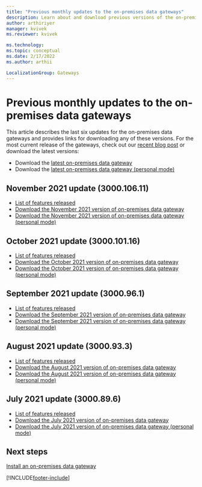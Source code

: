 ```yaml
---
title: "Previous monthly updates to the on-premises data gateways"
description: Learn about and download previous versions of the on-premises data gateways.
author: arthiriyer
manager: kvivek
ms.reviewer: kvivek

ms.technology:
ms.topic: conceptual
ms.date: 2/17/2022
ms.author: arthii

LocalizationGroup: Gateways
---
```


# Previous monthly updates to the on-premises data gateways

This article describes the last six updates for the on-premises data gateways and provides links for downloading any of these versions. For the most current release of the gateways, check out our [recent blog post](https://powerbi.microsoft.com/blog/on-premises-data-gateway-december-2021-update-is-now-available/) or download the latest versions:

- Download the [latest on-premises data gateway](https://download.microsoft.com/download/D/A/1/DA1FDDB8-6DA8-4F50-B4D0-18019591E182/GatewayInstall.exe)
- Download the [latest on-premises data gateway (personal mode)](https://download.microsoft.com/download/6/0/2/602A459E-E1A3-4FB9-B07F-FC2B60881900/On-premises%20data%20gateway%20(personal%20mode).exe)

## November 2021 update (3000.106.11)

- [List of features released](https://powerbi.microsoft.com/blog/on-premises-data-gateway-November-2021-update-is-now-available/)
- [Download the November 2021 version of on-premises data gateway](https://download.microsoft.com/download/D/A/1/DA1FDDB8-6DA8-4F50-B4D0-18019591E182/GatewayInstall-21-11.exe)
- [Download the November 2021 version of on-premises data gateway (personal mode)](https://download.microsoft.com/download/6/0/2/602A459E-E1A3-4FB9-B07F-FC2B60881900/On-premises%20data%20gateway%20(personal%20mode)-21-11.exe)

## October 2021 update (3000.101.16)

- [List of features released](https://powerbi.microsoft.com/blog/on-premises-data-gateway-October-2021-update-is-now-available/)
- [Download the October 2021 version of on-premises data gateway](https://download.microsoft.com/download/D/A/1/DA1FDDB8-6DA8-4F50-B4D0-18019591E182/GatewayInstall-21-10.exe)
- [Download the October 2021 version of on-premises data gateway (personal mode)](https://download.microsoft.com/download/6/0/2/602A459E-E1A3-4FB9-B07F-FC2B60881900/On-premises%20data%20gateway%20(personal%20mode)-21-10.exe)

## September 2021 update (3000.96.1)

- [List of features released](https://powerbi.microsoft.com/blog/on-premises-data-gateway-September-2021-update-is-now-available/)
- [Download the September 2021 version of on-premises data gateway](https://download.microsoft.com/download/D/A/1/DA1FDDB8-6DA8-4F50-B4D0-18019591E182/GatewayInstall-21-09.exe)
- [Download the September 2021 version of on-premises data gateway (personal mode)](https://download.microsoft.com/download/6/0/2/602A459E-E1A3-4FB9-B07F-FC2B60881900/On-premises%20data%20gateway%20(personal%20mode)-21-09.exe)

## August 2021 update (3000.93.3)

- [List of features released](https://powerbi.microsoft.com/blog/on-premises-data-gateway-august-2021-update-is-now-available/)
- [Download the August 2021 version of on-premises data gateway](https://download.microsoft.com/download/D/A/1/DA1FDDB8-6DA8-4F50-B4D0-18019591E182/GatewayInstall-21-08.exe)
- [Download the August 2021 version of on-premises data gateway (personal mode)](https://download.microsoft.com/download/6/0/2/602A459E-E1A3-4FB9-B07F-FC2B60881900/On-premises%20data%20gateway%20(personal%20mode)-21-08.exe)

## July 2021 update (3000.89.6)

- [List of features released](https://powerbi.microsoft.com/blog/on-premises-data-gateway-July-2021-update-is-now-available/)
- [Download the July 2021 version of on-premises data gateway](https://download.microsoft.com/download/D/A/1/DA1FDDB8-6DA8-4F50-B4D0-18019591E182/GatewayInstall-21-07.exe)
- [Download the July 2021 version of on-premises data gateway (personal mode)](https://download.microsoft.com/download/6/0/2/602A459E-E1A3-4FB9-B07F-FC2B60881900/On-premises%20data%20gateway%20(personal%20mode)-21-07.exe)

## Next steps

[Install an on-premises data gateway](service-gateway-install.md)

[!INCLUDE[footer-include](../includes/footer-banner.md)]
